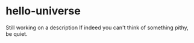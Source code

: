 # hello-universe
Still working on a description
If indeed you can't think of something pithy, be quiet.
